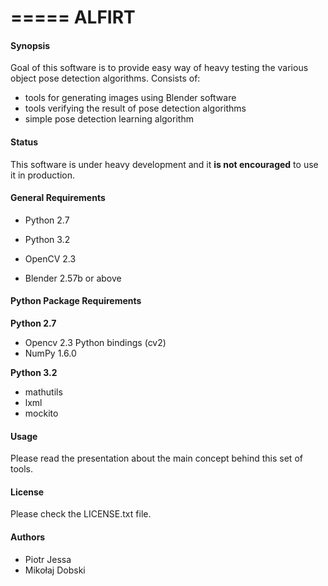 =====
ALFIRT
=====

#### Synopsis
Goal of this software is to provide easy way of heavy testing the various object pose detection algorithms. Consists of:

* tools for generating images using Blender software
* tools verifying the result of pose detection algorithms 
* simple pose detection learning algorithm

#### Status
This software is under heavy development and it __is not encouraged__ to use it in production.

#### General Requirements

* Python 2.7
* Python 3.2

* OpenCV 2.3 
* Blender 2.57b or above

#### Python Package Requirements

__Python 2.7__

* Opencv 2.3 Python bindings (cv2)
* NumPy 1.6.0

__Python 3.2__

* mathutils
* lxml
* mockito


#### Usage
Please read the presentation about the main concept behind this set of tools.

#### License
Please check the LICENSE.txt file.

#### Authors
* Piotr Jessa
* Mikołaj Dobski
